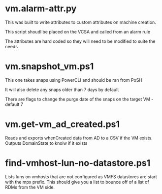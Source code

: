 # vm.alarm-attr.py

This was built to write attributes to custom attributes on machine creation.

This script shoudl be placed on the VCSA and called from an alarm rule

The attributes are hard coded so they will need to be modified to suite the needs

# vm.snapshot_vm.ps1

This one takes snaps using PowerCLI and should be ran from PoSH

It will also delete any snaps older than 7 days by default

There are flags to change the purge date of the snaps on the target VM - default 7

# vm.get-vm_ad_created.ps1

Reads and exports whenCreated data from AD to a CSV if the VM exists. Outputs DomainState to knoiw if it exists

# find-vmhost-lun-no-datastore.ps1

Lists luns on vmhosts that are not configured as VMFS datastores are start with  the mpx prefix. This should give you a list to bounce off of a list of RDMs from the VM side. 
